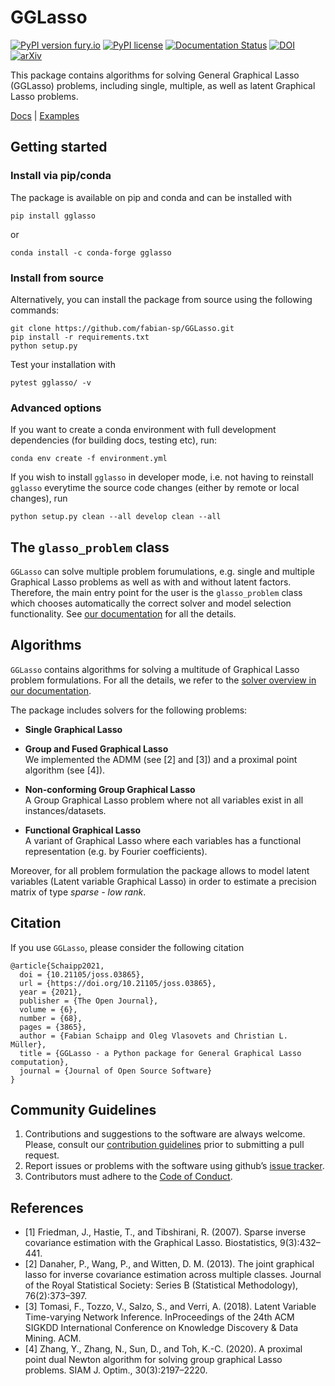 # GGLasso

[![PyPI version fury.io](https://badge.fury.io/py/gglasso.svg)](https://pypi.python.org/pypi/gglasso/)
[![PyPI license](https://img.shields.io/pypi/l/gglasso.svg)](https://pypi.python.org/pypi/gglasso/)
[![Documentation Status](https://readthedocs.org/projects/gglasso/badge/?version=latest)](http://gglasso.readthedocs.io/?badge=latest)
[![DOI](https://joss.theoj.org/papers/10.21105/joss.03865/status.svg)](https://doi.org/10.21105/joss.03865)
[![arXiv](https://img.shields.io/badge/arXiv-2011.00898-b31b1b.svg)](https://arxiv.org/abs/2110.10521)


This package contains algorithms for solving General Graphical Lasso (GGLasso) problems, including single, multiple, as well as latent 
Graphical Lasso problems. <br>

[Docs](https://gglasso.readthedocs.io/en/latest/) | [Examples](https://gglasso.readthedocs.io/en/latest/auto_examples/index.html)

## Getting started

### Install via pip/conda

The package is available on pip and conda and can be installed with

    pip install gglasso

or

    conda install -c conda-forge gglasso


### Install from source

Alternatively, you can install the package from source using the following commands:

    git clone https://github.com/fabian-sp/GGLasso.git
    pip install -r requirements.txt
    python setup.py

Test your installation with 

    pytest gglasso/ -v


### Advanced options

If you want to create a conda environment with full development dependencies (for building docs, testing etc), run:

	conda env create -f environment.yml

If you wish to install `gglasso` in developer mode, i.e. not having to reinstall `gglasso` everytime the source code changes (either by remote or local changes), run

    python setup.py clean --all develop clean --all

## The `glasso_problem` class

`GGLasso` can solve multiple problem forumulations, e.g. single and multiple Graphical Lasso problems as well as with and without latent factors. Therefore, the main entry point for the user is the `glasso_problem` class which chooses automatically the correct solver and model selection functionality. See [our documentation](https://gglasso.readthedocs.io/en/latest/problem-object.html) for all the details.


## Algorithms

`GGLasso` contains algorithms for solving a multitude of Graphical Lasso problem formulations. For all the details, we refer to the [solver overview in our documentation](https://gglasso.readthedocs.io/en/latest/solvers-overview.html).

The package includes solvers for the following problems:<br>

- **Single Graphical Lasso**<br>

- **Group and Fused Graphical Lasso**<br>
We implemented the ADMM (see [2] and [3]) and a proximal point algorithm (see [4]). 

- **Non-conforming Group Graphical Lasso**<br>
A Group Graphical Lasso problem where not all variables exist in all instances/datasets.  

- **Functional Graphical Lasso**<br>
A variant of Graphical Lasso where each variables has a functional representation (e.g. by Fourier coefficients).

Moreover, for all problem formulation the package allows to model latent variables (Latent variable Graphical Lasso) in order to estimate a precision matrix of type *sparse - low rank*.

## Citation

If you use `GGLasso`, please consider the following citation

    @article{Schaipp2021,
      doi = {10.21105/joss.03865},
      url = {https://doi.org/10.21105/joss.03865},
      year = {2021},
      publisher = {The Open Journal},
      volume = {6},
      number = {68},
      pages = {3865},
      author = {Fabian Schaipp and Oleg Vlasovets and Christian L. Müller},
      title = {GGLasso - a Python package for General Graphical Lasso computation},
      journal = {Journal of Open Source Software}
    }


## Community Guidelines

1)  Contributions and suggestions to the software are always welcome.
    Please, consult our [contribution guidelines](CONTRIBUTING.md) prior
    to submitting a pull request.
2)  Report issues or problems with the software using github’s [issue
    tracker](https://github.com/fabian-sp/GGLasso/issues).
3)  Contributors must adhere to the [Code of
    Conduct](CODE_OF_CONDUCT.md).


## References
*  [1] Friedman, J., Hastie, T., and Tibshirani, R. (2007).  Sparse inverse covariance estimation with the Graphical Lasso. Biostatistics, 9(3):432–441.
*  [2] Danaher, P., Wang, P., and Witten, D. M. (2013). The joint graphical lasso for inverse covariance estimation across multiple classes. Journal of the Royal Statistical Society: Series B (Statistical Methodology), 76(2):373–397.
* [3] Tomasi, F., Tozzo, V., Salzo, S., and Verri, A. (2018). Latent Variable Time-varying Network Inference. InProceedings of the 24th ACM SIGKDD International Conference on Knowledge Discovery & Data Mining. ACM.
* [4] Zhang, Y., Zhang, N., Sun, D., and Toh, K.-C. (2020). A proximal point dual Newton algorithm for solving group graphical Lasso problems. SIAM J. Optim., 30(3):2197–2220.

